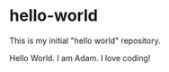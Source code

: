 # hello-world
This is my initial "hello world" repository.

Hello World.  I am Adam.  I love coding!
